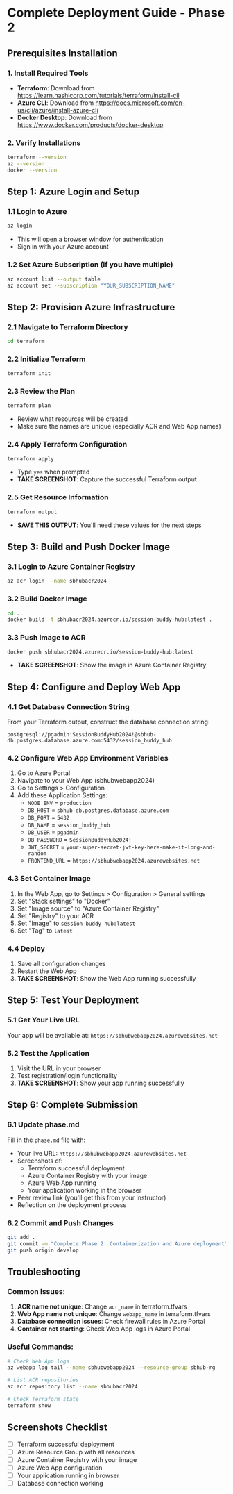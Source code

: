 # Complete Deployment Guide - Phase 2

## Prerequisites Installation

### 1. Install Required Tools
- **Terraform**: Download from https://learn.hashicorp.com/tutorials/terraform/install-cli
- **Azure CLI**: Download from https://docs.microsoft.com/en-us/cli/azure/install-azure-cli  
- **Docker Desktop**: Download from https://www.docker.com/products/docker-desktop

### 2. Verify Installations
```bash
terraform --version
az --version
docker --version
```

## Step 1: Azure Login and Setup

### 1.1 Login to Azure
```bash
az login
```
- This will open a browser window for authentication
- Sign in with your Azure account

### 1.2 Set Azure Subscription (if you have multiple)
```bash
az account list --output table
az account set --subscription "YOUR_SUBSCRIPTION_NAME"
```

## Step 2: Provision Azure Infrastructure

### 2.1 Navigate to Terraform Directory
```bash
cd terraform
```

### 2.2 Initialize Terraform
```bash
terraform init
```

### 2.3 Review the Plan
```bash
terraform plan
```
- Review what resources will be created
- Make sure the names are unique (especially ACR and Web App names)

### 2.4 Apply Terraform Configuration
```bash
terraform apply
```
- Type `yes` when prompted
- **TAKE SCREENSHOT**: Capture the successful Terraform output

### 2.5 Get Resource Information
```bash
terraform output
```
- **SAVE THIS OUTPUT**: You'll need these values for the next steps

## Step 3: Build and Push Docker Image

### 3.1 Login to Azure Container Registry
```bash
az acr login --name sbhubacr2024
```

### 3.2 Build Docker Image
```bash
cd ..
docker build -t sbhubacr2024.azurecr.io/session-buddy-hub:latest .
```

### 3.3 Push Image to ACR
```bash
docker push sbhubacr2024.azurecr.io/session-buddy-hub:latest
```
- **TAKE SCREENSHOT**: Show the image in Azure Container Registry

## Step 4: Configure and Deploy Web App

### 4.1 Get Database Connection String
From your Terraform output, construct the database connection string:
```
postgresql://pgadmin:SessionBuddyHub2024!@sbhub-db.postgres.database.azure.com:5432/session_buddy_hub
```

### 4.2 Configure Web App Environment Variables
1. Go to Azure Portal
2. Navigate to your Web App (sbhubwebapp2024)
3. Go to Settings > Configuration
4. Add these Application Settings:
   - `NODE_ENV` = `production`
   - `DB_HOST` = `sbhub-db.postgres.database.azure.com`
   - `DB_PORT` = `5432`
   - `DB_NAME` = `session_buddy_hub`
   - `DB_USER` = `pgadmin`
   - `DB_PASSWORD` = `SessionBuddyHub2024!`
   - `JWT_SECRET` = `your-super-secret-jwt-key-here-make-it-long-and-random`
   - `FRONTEND_URL` = `https://sbhubwebapp2024.azurewebsites.net`

### 4.3 Set Container Image
1. In the Web App, go to Settings > Configuration > General settings
2. Set "Stack settings" to "Docker"
3. Set "Image source" to "Azure Container Registry"
4. Set "Registry" to your ACR
5. Set "Image" to `session-buddy-hub:latest`
6. Set "Tag" to `latest`

### 4.4 Deploy
1. Save all configuration changes
2. Restart the Web App
3. **TAKE SCREENSHOT**: Show the Web App running successfully

## Step 5: Test Your Deployment

### 5.1 Get Your Live URL
Your app will be available at: `https://sbhubwebapp2024.azurewebsites.net`

### 5.2 Test the Application
1. Visit the URL in your browser
2. Test registration/login functionality
3. **TAKE SCREENSHOT**: Show your app running successfully

## Step 6: Complete Submission

### 6.1 Update phase.md
Fill in the `phase.md` file with:
- Your live URL: `https://sbhubwebapp2024.azurewebsites.net`
- Screenshots of:
  - Terraform successful deployment
  - Azure Container Registry with your image
  - Azure Web App running
  - Your application working in the browser
- Peer review link (you'll get this from your instructor)
- Reflection on the deployment process

### 6.2 Commit and Push Changes
```bash
git add .
git commit -m "Complete Phase 2: Containerization and Azure deployment"
git push origin develop
```

## Troubleshooting

### Common Issues:
1. **ACR name not unique**: Change `acr_name` in terraform.tfvars
2. **Web App name not unique**: Change `webapp_name` in terraform.tfvars
3. **Database connection issues**: Check firewall rules in Azure Portal
4. **Container not starting**: Check Web App logs in Azure Portal

### Useful Commands:
```bash
# Check Web App logs
az webapp log tail --name sbhubwebapp2024 --resource-group sbhub-rg

# List ACR repositories
az acr repository list --name sbhubacr2024

# Check Terraform state
terraform show
```

## Screenshots Checklist
- [ ] Terraform successful deployment
- [ ] Azure Resource Group with all resources
- [ ] Azure Container Registry with your image
- [ ] Azure Web App configuration
- [ ] Your application running in browser
- [ ] Database connection working 
